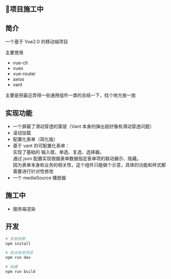 ## 🚧项目施工中

## 简介
一个基于 Vue2.0 的移动端项目

主要使用
- vue-cli
- vuex
- vue-router
- axios
- vant

主要是把最近弄得一些通用组件一类的总结一下，找个地方放一放


## 实现功能
- 一个屏蔽了滑动穿透的蒙层（Vant 本身的弹出层好像有滑动穿透问题）
- 滚动加载
- 配置化表单（简化版）
- 基于 vant 的可配置化表单：\
  实现了基础的 输入框、单选、复选、选择器。\
  通过 json 配置实现根据表单数据指定表单项的联动展示、隐藏。\
  因为表单本身和业务的相关性，这个组件只能做个示意，具体的功能和样式都需要进行针对性修改
- 一个 mediaSource 播放器

## 施工中
- 服务端渲染


## 开发
```bash
# 安装依赖
npm install

# 启动本地项目
npm run dev

# 构建
npm run build
```